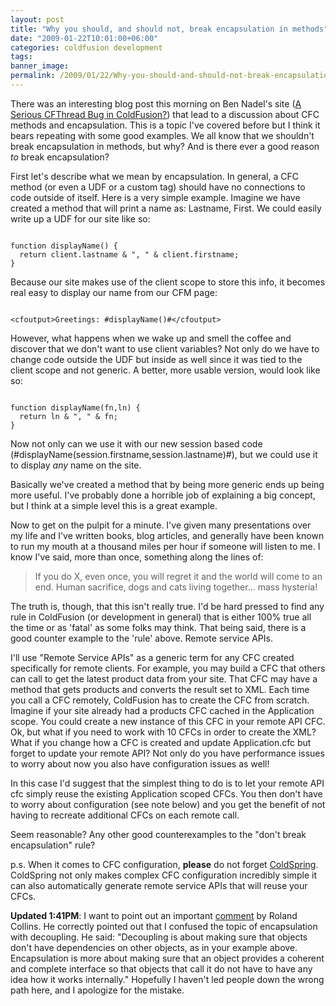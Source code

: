 ```yaml
---
layout: post
title: "Why you should, and should not, break encapsulation in methods"
date: "2009-01-22T10:01:00+06:00"
categories: coldfusion development 
tags: 
banner_image: 
permalink: /2009/01/22/Why-you-should-and-should-not-break-encapsulation-in-methods
---
```


There was an interesting blog post this morning on Ben Nadel's site (<a href="http://www.bennadel.com/index.cfm?dax=blog:1468.view">A Serious CFThread Bug in ColdFusion?</a>) that lead to a discussion about CFC methods and encapsulation. This is a topic I've covered before but I think it bears repeating with some good examples. We all know that we shouldn't break encapsulation in methods, but why? And is there ever a good reason <i>to</i> break encapsulation?
<!--more-->
First let's describe what we mean by encapsulation. In general, a CFC method (or even a UDF or a custom tag) should have no connections to code outside of itself. Here is a very simple example. Imagine we have created a method that will print a name as: Lastname, First. We could easily write up a UDF for our site like so:

<code>
function displayName() {
  return client.lastname & ", " & client.firstname;
}
</code>

Because our site makes use of the client scope to store this info, it becomes real easy to display our name from our CFM page:

<code>
&lt;cfoutput&gt;Greetings: #displayName()#&lt;/cfoutput&gt;
</code>

However, what happens when we wake up and smell the coffee and discover that we don't want to use client variables? Not only do we have to change code outside the UDF but inside as well since it was tied to the client scope and not generic. A better, more usable version, would look like so:

<code>
function displayName(fn,ln) {
  return ln & ", " & fn;
}
</code>

Now not only can we use it with our new session based code (#displayName(session.firstname,session.lastname)#), but we could use it to display <i>any</i> name on the site.

Basically we've created a method that by being more generic ends up being more useful. I've probably done a horrible job of explaining a big concept, but I think at a simple level this is a great example. 

Now to get on the pulpit for a minute. I've given many presentations over my life and I've written books, blog articles, and generally have been known to run my mouth at a thousand miles per hour if someone will listen to me. I know I've said, more than once, something along the lines of:

<blockquote>
<p>
If you do X, even once, you will regret it and the world will come to an end. Human sacrifice, dogs and cats living together... mass hysteria! 
</p>
</blockquote>

The truth is, though, that this isn't really true. I'd be hard pressed to find any rule in ColdFusion (or development in general) that is either 100% true all the time or as 'fatal' as some folks may think. That being said, there is a good counter example to the 'rule' above. Remote service APIs. 

I'll use "Remote Service APIs" as a generic term for any CFC created specifically for remote clients. For example, you may build a CFC that others can call to get the latest product data from your site. That CFC may have a method that gets products and converts the result set to XML. Each time you call a CFC remotely, ColdFusion has to create the CFC from scratch. Imagine if your site already had a products CFC cached in the Application scope. You could create a new instance of this CFC in your remote API CFC. Ok, but what if you need to work with 10 CFCs in order to create the XML? What if you change how a CFC is created and update Application.cfc but forget to update your remote API? Not only do you have performance issues to worry about now you also have configuration issues as well! 

In this case I'd suggest that the simplest thing to do is to let your remote API cfc simply reuse the existing Application scoped CFCs. You then don't have to worry about configuration (see note below) and you get the benefit of not having to recreate additional CFCs on each remote call. 

Seem reasonable? Any other good counterexamples to the "don't break encapsulation" rule?

p.s. When it comes to CFC configuration, <b>please</b> do not forget <a href="http://www.coldspringframework.org/">ColdSpring</a>. ColdSpring not only makes complex CFC configuration incredibly simple it can also automatically generate remote service APIs that will reuse your CFCs.

<b>Updated 1:41PM</b>: I want to point out an important <a href="http://www.raymondcamden.com/index.cfm/2009/1/22/Why-you-should-and-should-not-break-encapsulation-in-methods#cFFD1CD52-19B9-E658-9DE7FF927E7A4D38">comment</a> by Roland Collins. He correctly pointed out that I confused the topic of encapsulation with decoupling. He said: "Decoupling is about making sure that objects don't have dependencies on other objects, as in your example above. Encapsulation is more about making sure that an object provides a coherent and complete interface so that objects that call it do not have to have any idea how it works internally." Hopefully I haven't led people down the wrong path here, and I apologize for the mistake.